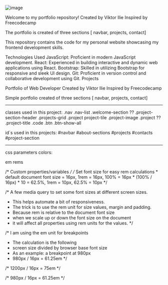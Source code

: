 ![image](https://github.com/viktorilie/Portfolio/assets/60520772/a1d9c158-d7c8-46aa-8a44-92ef0e314461)




Welcome to my portfolio repository! 
Created by Viktor Ilie Inspired by Freecodecamp

The portfolio is created of three sections [ navbar, projects, contact]

This repository contains the code for my personal website showcasing my frontend development skills.

Technologies Used
JavaScript: Proficient in modern JavaScript development.
React: Experienced in building interactive and dynamic web applications using React.
Bootstrap: Skilled in utilizing Bootstrap for responsive and sleek UI design.
Git: Proficient in version control and collaborative development using Git.
Projects


Portfolio of Web Developer
Created by Viktor Ilie
Inspired by Freecodecamp

Simple portfolio created of three sections [ navbar, projects, contact]

-----------------------------

classes used in this project:
.nav
.nav-list
.welcome-section ??
.project-section-header
.projects-grid
.project project-tile
.project-image
.project ??
.project-title
.code
.btn
.btn-show-all


id`s used in this projects:
#navbar
#about-sections
#projects
#contacts
#project-section


---------------------------------
css parameters
colors:

em
rems


/* Custom properties/variables  */
/* Set font size for easy rem calculations
     * default document font size = 16px, 1rem = 16px, 100% = 16px
     * (100% / 16px) * 10 = 62.5%, 1rem = 10px, 62.5% = 10px
    */


  /* A few media query to set some font sizes at different screen sizes.
   * This helps automate a bit of responsiveness.
   * The trick is to use the rem unit for size values, margin and padding.
   * Because rem is relative to the document font size
   * when we scale up or down the font size on the document
   * it will affect all properties using rem units for the values.
  */
  
  /* I am using the em unit for breakpoints
   * The calculation is the following
   * screen size divided by browser base font size
   * As an example: a breakpoint at 980px
   * 980px / 16px = 61.25em
  */
  
  /* 1200px / 16px = 75em */

  /* 980px / 16px = 61.25em */
  

